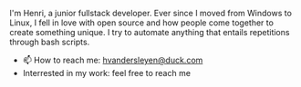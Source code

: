 I'm Henri, a junior fullstack developer. Ever since I moved from Windows to Linux, I  fell in love with open source and how people come together to create something unique. I try to automate anything that entails repetitions through bash scripts.

- 📫 How to reach me: hvandersleyen@duck.com
- Interrested in my work: feel free to reach me
